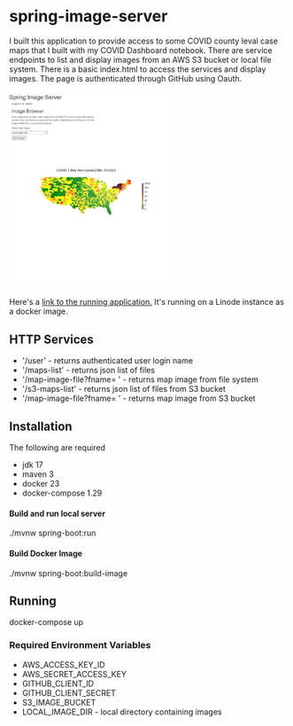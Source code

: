 # spring-image-server

I built this application to provide access to some COVID county leval case maps that I built with my COVID Dashboard notebook. There are service endpoints to list 
and display images from an AWS S3 bucket or local file system. There is a basic index.html to access the services and display images. The page is authenticated through GitHub using Oauth.

<img src="src/main/resources/static/66.228.55.215_8080_.png" width="300px"/>

Here's a [link to the running application.](http://66.228.55.215:8080) It's running on a Linode instance as a docker image.

## HTTP Services
- '/user' - returns authenticated user login name
- '/maps-list' - returns json list of files
- '/map-image-file?fname= ' - returns map image from file system
- '/s3-maps-list' - returns json list of files from S3 bucket
- '/map-image-file?fname= ' - returns map image from S3 bucket

## Installation

The following are required
- jdk 17
- maven 3
- docker 23
- docker-compose 1.29

#### Build and run local server
./mvnw spring-boot:run  

#### Build Docker Image
./mvnw spring-boot:build-image

## Running
docker-compose up

### Required Environment Variables

- AWS_ACCESS_KEY_ID
- AWS_SECRET_ACCESS_KEY
- GITHUB_CLIENT_ID
- GITHUB_CLIENT_SECRET
- S3_IMAGE_BUCKET
- LOCAL_IMAGE_DIR - local directory containing images
